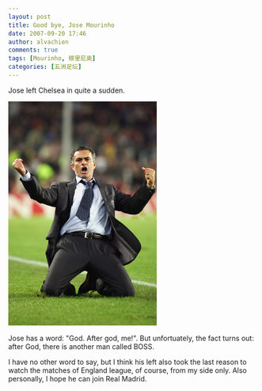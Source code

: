 ```yaml
---
layout: post
title: Good bye, Jose Mourinho
date: 2007-09-20 17:46
author: alvachien
comments: true
tags: [Mourinho, 穆里尼奥]
categories: [五洲足坛]
---
```

Jose left Chelsea in quite a sudden.

![Jose Mourinho](/assets/uploads/2007/09/jose.jpg)

 
Jose has a word: "God. After god, me!". But unfortuately, the fact turns out: after God, there is another man called BOSS.
 
I have no other word to say, but I think his left also took the last reason to watch the matches of England league, of course, from my side only. Also personally, I hope he can join Real Madrid.
